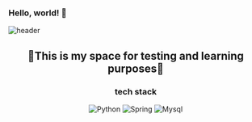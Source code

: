 ### Hello, world! 👋
![header](https://capsule-render.vercel.app/api?type=waving&height=180&text=mocha-Bread)

<h2 align="center">🌟This is my space for testing and learning purposes🌟</h2>

<h3 align="center">tech stack</h3>

<p align="center">
  <img src="https://img.shields.io/badge/-Python-3776AB?style=flat&logo=Python&logoColor=white" alt="Python">
  <img src="https://img.shields.io/badge/-Spring-6DB33F?style=flat&logo=Spring&logoColor=white" alt="Spring">
  <img src="https://img.shields.io/badge/-Mysql-4479A1?style=flat&logo=Mysql&logoColor=white" alt="Mysql">
</p>

